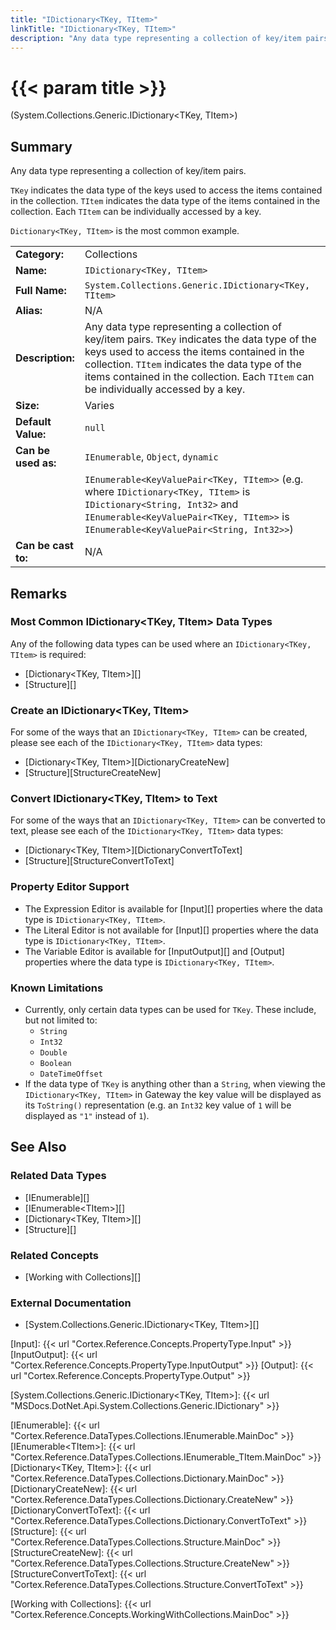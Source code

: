 ```yaml
---
title: "IDictionary<TKey, TItem>"
linkTitle: "IDictionary<TKey, TItem>"
description: "Any data type representing a collection of key/item pairs. `TKey` indicates the data type of the keys used to access the items contained in the collection. `TItem` indicates the data type of the items contained in the collection. Each `TItem` can be individually accessed by a key. `Dictionary<TKey, TItem>` is the most common example."
---
```


# {{< param title >}}

<p class="namespace">(System.Collections.Generic.IDictionary&lt;TKey, TItem&gt;)</p>

## Summary

Any data type representing a collection of key/item pairs.

`TKey` indicates the data type of the keys used to access the items contained in the collection. `TItem` indicates the data type of the items contained in the collection. Each `TItem` can be individually accessed by a key.

`Dictionary<TKey, TItem>` is the most common example.

| | |
|-|-|
| **Category:**          | Collections                                                   |
| **Name:**              | `IDictionary<TKey, TItem>`                                    |
| **Full Name:**         | `System.Collections.Generic.IDictionary<TKey, TItem>`         |
| **Alias:**             | N/A                                                           |
| **Description:**       | Any data type representing a collection of key/item pairs. `TKey` indicates the data type of the keys used to access the items contained in the collection. `TItem` indicates the data type of the items contained in the collection. Each `TItem` can be individually accessed by a key.                                                                                     |
| **Size:**              | Varies                                                        |
| **Default Value:**     | `null`                                                        |
| **Can be used as:**    | `IEnumerable`, `Object`, `dynamic`                            |
|                        | `IEnumerable<KeyValuePair<TKey, TItem>>` (e.g. where `IDictionary<TKey, TItem>` is `IDictionary<String, Int32>` and `IEnumerable<KeyValuePair<TKey, TItem>>` is `IEnumerable<KeyValuePair<String, Int32>>`) |
| **Can be cast to:**    | N/A |

## Remarks

### Most Common IDictionary&lt;TKey, TItem&gt; Data Types

Any of the following data types can be used where an `IDictionary<TKey, TItem>` is required:

* [Dictionary&lt;TKey, TItem&gt;][]
* [Structure][]

### Create an IDictionary&lt;TKey, TItem&gt;

For some of the ways that an `IDictionary<TKey, TItem>` can be created, please see each of the `IDictionary<TKey, TItem>` data types:

* [Dictionary&lt;TKey, TItem&gt;][DictionaryCreateNew]
* [Structure][StructureCreateNew]

### Convert IDictionary&lt;TKey, TItem&gt; to Text

For some of the ways that an `IDictionary<TKey, TItem>` can be converted to text, please see each of the `IDictionary<TKey, TItem>` data types:

* [Dictionary&lt;TKey, TItem&gt;][DictionaryConvertToText]
* [Structure][StructureConvertToText]

### Property Editor Support

* The Expression Editor is available for [Input][] properties where the data type is `IDictionary<TKey, TItem>`.
* The Literal Editor is not available for [Input][] properties where the data type is `IDictionary<TKey, TItem>`.
* The Variable Editor is available for [InputOutput][] and [Output] properties where the data type is `IDictionary<TKey, TItem>`.

### Known Limitations

* Currently, only certain data types can be used for `TKey`. These include, but not limited to:
  * `String`
  * `Int32`
  * `Double`
  * `Boolean`
  * `DateTimeOffset`
* If the data type of `TKey` is anything other than a `String`, when viewing the `IDictionary<TKey, TItem>` in Gateway the key value will be displayed as its `ToString()` representation (e.g. an `Int32` key value of `1` will be displayed as `"1"` instead of `1`).

## See Also

### Related Data Types

* [IEnumerable][]
* [IEnumerable&lt;TItem&gt;][]
* [Dictionary&lt;TKey, TItem&gt;][]
* [Structure][]

### Related Concepts

* [Working with Collections][]

### External Documentation

* [System.Collections.Generic.IDictionary&lt;TKey, TItem&gt;][]

[Input]: {{< url "Cortex.Reference.Concepts.PropertyType.Input" >}}
[InputOutput]: {{< url "Cortex.Reference.Concepts.PropertyType.InputOutput" >}}
[Output]: {{< url "Cortex.Reference.Concepts.PropertyType.Output" >}}

[System.Collections.Generic.IDictionary&lt;TKey, TItem&gt;]: {{< url "MSDocs.DotNet.Api.System.Collections.Generic.IDictionary" >}}

[IEnumerable]: {{< url "Cortex.Reference.DataTypes.Collections.IEnumerable.MainDoc" >}}
[IEnumerable&lt;TItem&gt;]: {{< url "Cortex.Reference.DataTypes.Collections.IEnumerable_TItem.MainDoc" >}}
[Dictionary&lt;TKey, TItem&gt;]: {{< url "Cortex.Reference.DataTypes.Collections.Dictionary.MainDoc" >}}
[DictionaryCreateNew]: {{< url "Cortex.Reference.DataTypes.Collections.Dictionary.CreateNew" >}}
[DictionaryConvertToText]: {{< url "Cortex.Reference.DataTypes.Collections.Dictionary.ConvertToText" >}}
[Structure]: {{< url "Cortex.Reference.DataTypes.Collections.Structure.MainDoc" >}}
[StructureCreateNew]: {{< url "Cortex.Reference.DataTypes.Collections.Structure.CreateNew" >}}
[StructureConvertToText]: {{< url "Cortex.Reference.DataTypes.Collections.Structure.ConvertToText" >}}

[Working with Collections]: {{< url "Cortex.Reference.Concepts.WorkingWithCollections.MainDoc" >}}
